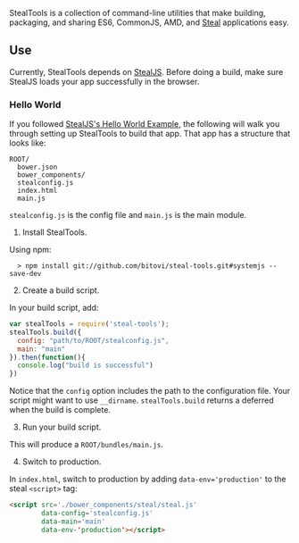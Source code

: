 StealTools is a collection of command-line utilities
that make building, packaging, and sharing ES6, CommonJS, AMD, and [Steal](https://github.com/bitovi/steal)
applications easy.

## Use

Currently, StealTools depends 
on [StealJS](https://github.com/bitovi/steal). Before doing a build, make
sure StealJS loads your app successfully in the browser.

### Hello World

If you followed [StealJS's Hello World Example](https://github.com/bitovi/steal),
the following will walk you through setting up StealTools to build that app.  That app has a 
structure that looks like:

    ROOT/
      bower.json
      bower_components/
      stealconfig.js
      index.html
      main.js

`stealconfig.js` is the config file and `main.js` is the main module.

1.  Install StealTools.

  Using npm:
  
      > npm install git://github.com/bitovi/steal-tools.git#systemjs --save-dev

2.  Create a build script.

  In your build script, add:
  
  ```js
  var stealTools = require('steal-tools');
  stealTools.build({
    config: "path/to/ROOT/stealconfig.js",
    main: "main"
  }).then(function(){
    console.log("build is successful")
  })
  ```
  
  Notice that the `config` option includes the path to the configuration file.  Your script
  might want to use `__dirname`.  `stealTools.build` returns a deferred when the build is complete.

3. Run your build script.

  This will produce a `ROOT/bundles/main.js`.

4. Switch to production.  

  In `index.html`, switch to production by adding `data-env='production'` to the steal `<script>` tag:

  ```html
  <script src='./bower_components/steal/steal.js'
          data-config='stealconfig.js'
          data-main='main'
          data-env-'production'></script>
  ```
